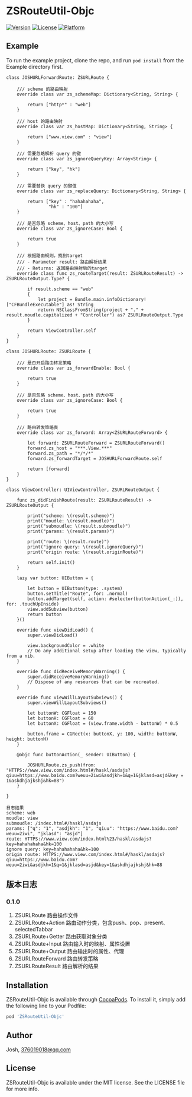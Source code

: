 # ZSRouteUtil-Objc

[![Version](https://img.shields.io/cocoapods/v/ZSRouteUtil-Objc.svg?style=flat)](https://cocoapods.org/pods/ZSRouteUtil-Objc)
[![License](https://img.shields.io/cocoapods/l/ZSRouteUtil-Objc.svg?style=flat)](https://cocoapods.org/pods/ZSRouteUtil-Objc)
[![Platform](https://img.shields.io/cocoapods/p/ZSRouteUtil-Objc.svg?style=flat)](https://cocoapods.org/pods/ZSRouteUtil-Objc)

## Example

To run the example project, clone the repo, and run `pod install` from the Example directory first.
```
class JOSHURLForwardRoute: ZSURLRoute {

    /// scheme 的路由映射
    override class var zs_schemeMap: Dictionary<String, String> {
        
        return ["http*" : "web"]
    }
    
    /// host 的路由映射
    override class var zs_hostMap: Dictionary<String, String> {
        
        return ["www.view.com" : "view"]
    }
    
    /// 需要忽略解析 query 的键
    override class var zs_ignoreQueryKey: Array<String> {
        
        return ["key", "hk"]
    }
    
    /// 需要替换 query 的键值
    override class var zs_replaceQuery: Dictionary<String, String> {
        
        return ["key" : "hahahahaha",
                "hk" : "100"]
    }
    
    /// 是否忽略 scheme、host、path 的大小写
    override class var zs_ignoreCase: Bool {
        
        return true
    }
    
    /// 根据路由规则，找到target
    /// - Parameter result: 路由解析结果
    /// - Returns: 返回路由映射后的target
    override class func zs_routeTarget(result: ZSURLRouteResult) -> ZSURLRouteOutput.Type? {
        
        if result.scheme == "web"
        {
            let project = Bundle.main.infoDictionary!["CFBundleExecutable"] as! String
            return NSClassFromString(project + "." + result.moudle.capitalized + "Controller") as? ZSURLRouteOutput.Type
        }
        
        return ViewController.self
    }
}
```
```
class JOSHURLRoute: ZSURLRoute {
    
    /// 是否开启路由转发策略
    override class var zs_forwardEnable: Bool {
        
        return true
    }
    
    /// 是否忽略 scheme、host、path 的大小写
    override class var zs_ignoreCase: Bool {
        
        return true
    }
    
    /// 路由转发策略表
    override class var zs_forward: Array<ZSURLRouteForward> {
        
        let forward: ZSURLRouteForward = ZSURLRouteForward()
        forward.zs_host = "***.View.***"
        forward.zs_path = "*/*/*"
        forward.zs_forwardTarget = JOSHURLForwardRoute.self
        
        return [forward]
    }
}
```
```
class ViewController: UIViewController, ZSURLRouteOutput {
    
    func zs_didFinishRoute(result: ZSURLRouteResult) -> ZSURLRouteOutput {
        
        print("scheme: \(result.scheme)")
        print("moudle: \(result.moudle)")
        print("submoudle: \(result.submoudle)")
        print("params: \(result.params)")
        
        print("route: \(result.route)")
        print("ignore query: \(result.ignoreQuery)")
        print("origin route: \(result.originRoute)")
        
        return self.init()
    }
    
    lazy var button: UIButton = {
        
        let button = UIButton(type: .system)
        button.setTitle("Route", for: .normal)
        button.addTarget(self, action: #selector(buttonAction(_:)), for: .touchUpInside)
        view.addSubview(button)
        return button
    }()
    
    override func viewDidLoad() {
        super.viewDidLoad()
        
        view.backgroundColor = .white
        // Do any additional setup after loading the view, typically from a nib.
    }
    
    override func didReceiveMemoryWarning() {
        super.didReceiveMemoryWarning()
        // Dispose of any resources that can be recreated.
    }
    
    override func viewWillLayoutSubviews() {
        super.viewWillLayoutSubviews()
        
        let buttonW: CGFloat = 150
        let buttonH: CGFloat = 60
        let buttonX: CGFloat = (view.frame.width - buttonW) * 0.5
        
        button.frame = CGRect(x: buttonX, y: 100, width: buttonW, height: buttonH)
    }
    
    @objc func buttonAction(_ sender: UIButton) {
        
        JOSHURLRoute.zs_push(from: "HTTPS://www.view.com/index.html#/haskl/asdajs?qiuu=https://www.baidu.com?weuu=2iwi&asdjkh=1&q=1&jklasd=asjd&key = 1&askdhjajkshj&hk=88")
    }
    
}
```

```
日志结果
scheme: web
moudle: view
submoudle: /index.html#/haskl/asdajs
params: ["q": "1", "asdjkh": "1", "qiuu": "https://www.baidu.com?weuu=2iwi", "jklasd": "asjd"]
route: HTTPS://www.view.com/index.html%23/haskl/asdajs?key=hahahahaha&hk=100
ignore query: key=hahahahaha&hk=100
origin route: HTTPS://www.view.com/index.html#/haskl/asdajs?qiuu=https://www.baidu.com?weuu=2iwi&asdjkh=1&q=1&jklasd=asjd&key=1&askdhjajkshj&hk=88
```

## 版本日志

### 0.1.0

1. ZSURLRoute 路由操作文件
2. ZSURLRoute+Action 路由动作分类，包含push、pop、present、selectedTabbar
3. ZSURLRoute+Getter 路由获取对象分类
4. ZSURLRoute+Input 路由输入时的映射、属性设置
5. ZSURLRoute+Output 路由输出时的属性、代理
6. ZSURLRouteForward 路由转发策略
7. ZSURLRouteResult 路由解析的结果

## Installation

ZSRouteUtil-Objc is available through [CocoaPods](https://cocoapods.org). To install
it, simply add the following line to your Podfile:

```ruby
pod 'ZSRouteUtil-Objc'
```

## Author

Josh, 376019018@qq.com

## License

ZSRouteUtil-Objc is available under the MIT license. See the LICENSE file for more info.
